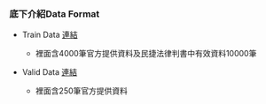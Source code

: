 ### 底下介紹Data Format

* Train Data [連結](https://drive.google.com/file/d/1bPBqlDIOsoChqeQpPd0L2jsejNmuKO3O/view?usp=sharing) 
  * 裡面含4000筆官方提供資料及民捷法律判書中有效資料10000筆
  
* Valid Data [連結](https://drive.google.com/file/d/1bPBqlDIOsoChqeQpPd0L2jsejNmuKO3O/view?usp=sharing)
  * 裡面含250筆官方提供資料
